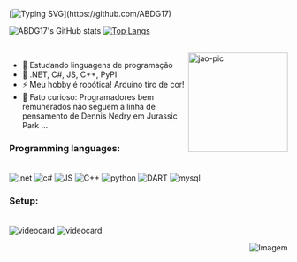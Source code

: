 [![Typing SVG](https://readme-typing-svg.herokuapp.com?font=Fira+Code&size=35&pause=800&color=2986cc&center=false&vCenter=false&width=1000&lines=Olá%2C++me+chamo+João!+;Tenho+19+anos+;Eu+estou+estudando+linguagens+de+programação!;)](https://github.com/ABDG17)
 
 ![ABDG17's GitHub stats](https://github-readme-stats.vercel.app/api?username=ABDG17&show_icons=true&theme=algolia)
 [![Top Langs](https://github-readme-stats.vercel.app/api/top-langs/?username=ABDG17&layout=compact&theme=algolia)](https://github.com/ABDG17/github-readme-stats)
  
 <div style="display: inline_block"><br>
 <img align="right" height="180em" alt="jao-pic" src="https://i.picasion.com/pic92/4ebc929f09bd1e96fa34ab09bdd9d390.gif">
 </div>

- 💪 Estudando linguagens de programação 
- 🤖 .NET, C#, JS, C++, PyPI
- ⚡ Meu hobby é robótica! Arduino tiro de cor!
- 🦖 Fato curioso: Programadores bem remunerados não seguem a linha de pensamento de Dennis Nedry em Jurassic Park ...

### Programming languages: 
<div style="display: inline_block"><br/> 
 <img align="center" alt=".net" src="https://img.shields.io/badge/.NET-5C2D91?style=for-the-badge&logo=.net&logoColor=white"/>
 <img align="center" alt="c#" src="https://img.shields.io/badge/C%23-239120?style=for-the-badge&logo=c-sharp&logoColor=white"/>
 <img align="center" alt="JS" src="https://img.shields.io/badge/JavaScript-323330?style=for-the-badge&logo=javascript&logoColor=yellow"/>
 <img align="center" alt="C++" src="https://img.shields.io/badge/C%2B%2B-00599C?style=for-the-badge&logo=c%2B%2B&logoColor=white"/>
 <img align="center" alt="python" src="https://img.shields.io/badge/Python-3776AB?style=for-the-badge&logo=python&logoColor=white"/>
 <img align="center" alt="DART" src="https://img.shields.io/badge/Dart-0175C2?style=for-the-badge&logo=dart&logoColor=white"/>
 <img align="center" alt="mysql" src="https://img.shields.io/badge/MySQL-00000F?style=for-the-badge&logo=mysql&logoColor=white"/>

### Setup:
 <div style="display: inline_block"><br/>
   <img align="center" alt="videocard" src="https://img.shields.io/badge/Intel-Core_i5_12th-0071C5?style=for-the-badge&logo=intel&logoColor=white"/>
   <img align="center" alt="videocard" src="https://img.shields.io/badge/NVIDIA-GTX1650-76B900?style=for-the-badge&logo=nvidia&logoColor=white"/> 

 <p> 
</p>

<div align="right">
    <img src="https://komarev.com/ghpvc/?username=ABDG17&color=006bed" alt="Imagem">
</div>

  
